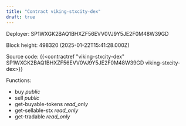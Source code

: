 ```yaml
---
title: "Contract viking-stxcity-dex"
draft: true
---
```

Deployer: SP1WXGK2BAQ1BHXZF56EVV0VJ9Y5JE2F0M48W39GD


 



Block height: 498320 (2025-01-22T15:41:28.000Z)

Source code: {{<contractref "viking-stxcity-dex" SP1WXGK2BAQ1BHXZF56EVV0VJ9Y5JE2F0M48W39GD viking-stxcity-dex>}}

Functions:

* buy _public_
* sell _public_
* get-buyable-tokens _read_only_
* get-sellable-stx _read_only_
* get-tradable _read_only_
